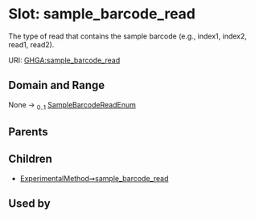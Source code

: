 
# Slot: sample_barcode_read


The type of read that contains the sample barcode (e.g., index1, index2, read1, read2).

URI: [GHGA:sample_barcode_read](https://w3id.org/GHGA/sample_barcode_read)


## Domain and Range

None &#8594;  <sub>0..1</sub> [SampleBarcodeReadEnum](SampleBarcodeReadEnum.md)

## Parents


## Children

 *  [ExperimentalMethod➞sample_barcode_read](ExperimentalMethod_sample_barcode_read.md)

## Used by

